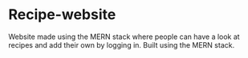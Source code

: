 # Recipe-website

Website made using the MERN stack where people can have a look at recipes and add their own by logging in. Built using the MERN stack.
